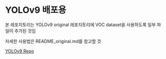 # YOLOv9 배포용

본 레포지토리는 YOLOv9 original 레포지토리에 VOC dataset을 사용하도록 일부 파일이 추가된 것임

자세한 사용법은 README_original.md를 참고할 것

[YOLOv9 Repo](https://github.com/WongKinYiu/yolov9)